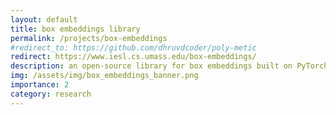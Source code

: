 ```yaml
---
layout: default
title: box embeddings library
permalink: /projects/box-embeddings
#redirect_to: https://github.com/dhruvdcoder/poly-metic
redirect: https://www.iesl.cs.umass.edu/box-embeddings/
description: an open-source library for box embeddings built on PyTorch & TensorFlow
img: /assets/img/box_embeddings_banner.png
importance: 2
category: research
---
```


